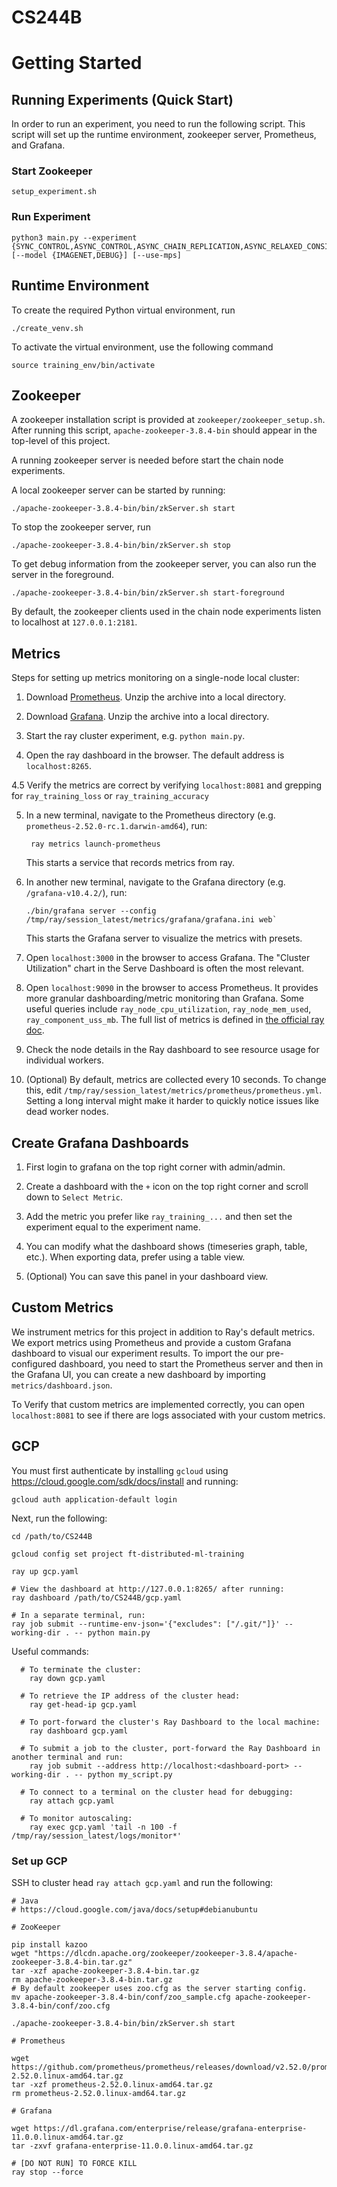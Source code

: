 # CS244B

# Getting Started

## Running Experiments (Quick Start)

In order to run an experiment, you need to run the following script. This script
will set up the runtime environment, zookeeper server, Prometheus, and Grafana.

### Start Zookeeper

```
setup_experiment.sh
```

### Run Experiment

```
python3 main.py --experiment {SYNC_CONTROL,ASYNC_CONTROL,ASYNC_CHAIN_REPLICATION,ASYNC_RELAXED_CONSISTENCY,DEBUG_NO_CHECKPOINTING,DEBUG_DISK_CHECKPOINTING,DEBUG_OBJECT_STORE_CHECKPOINTING} [--model {IMAGENET,DEBUG}] [--use-mps]
```

## Runtime Environment

To create the required Python virtual environment, run

```
./create_venv.sh
```

To activate the virtual environment, use the following command

```
source training_env/bin/activate
```

## Zookeeper

A zookeeper installation script is provided at `zookeeper/zookeeper_setup.sh`. After running this script, `apache-zookeeper-3.8.4-bin` should appear in the top-level of this project.

A running zookeeper server is needed before start the chain node experiments.

A local zookeeper server can be started by running:

```
./apache-zookeeper-3.8.4-bin/bin/zkServer.sh start
```

To stop the zookeeper server, run

```
./apache-zookeeper-3.8.4-bin/bin/zkServer.sh stop
```

To get debug information from the zookeeper server, you can also run the server
in the foreground.

```
./apache-zookeeper-3.8.4-bin/bin/zkServer.sh start-foreground
```

By default, the zookeeper clients used in the chain node experiments listen to
localhost at `127.0.0.1:2181`.

## Metrics

Steps for setting up metrics monitoring on a single-node local cluster:

1. Download [Prometheus](https://prometheus.io/download/). Unzip the
   archive into a local directory.

2. Download [Grafana](https://grafana.com/grafana/download). Unzip the
   archive into a local directory.

3. Start the ray cluster experiment, e.g. `python main.py`.

4. Open the ray dashboard in the browser. The default address is
   `localhost:8265`.

4.5 Verify the metrics are correct by verifying `localhost:8081` and grepping for `ray_training_loss` or `ray_training_accuracy`

5. In a new terminal, navigate to the Prometheus directory (e.g.
   `prometheus-2.52.0-rc.1.darwin-amd64`), run:

   ```
    ray metrics launch-prometheus
   ```

   This starts a service that records metrics from ray.

6. In another new terminal, navigate to the Grafana directory (e.g.
   `/grafana-v10.4.2/`), run:

   ```
   ./bin/grafana server --config /tmp/ray/session_latest/metrics/grafana/grafana.ini web`
   ```

   This starts the Grafana server to visualize the metrics with
   presets.

7. Open `localhost:3000` in the browser to access Grafana. The
   "Cluster Utilization" chart in the Serve Dashboard is often the
   most relevant.

8. Open `localhost:9090` in the browser to access Prometheus. It
   provides more granular dashboarding/metric monitoring than Grafana.
   Some useful queries include `ray_node_cpu_utilization`,
   `ray_node_mem_used`, `ray_component_uss_mb`. The full list of
   metrics is defined in [the official ray doc](https://docs.ray.io/en/latest/ray-observability/reference/system-metrics.html).

9. Check the node details in the Ray dashboard to see resource usage
   for individual workers.

10. (Optional) By default, metrics are collected every 10 seconds. To
    change this, edit `/tmp/ray/session_latest/metrics/prometheus/prometheus.yml`.
    Setting a long interval might make it harder to quickly notice
    issues like dead worker nodes.

## Create Grafana Dashboards

1. First login to grafana on the top right corner with admin/admin.

2. Create a dashboard with the `+` icon on the top right corner and scroll down to `Select Metric`.

3. Add the metric you prefer like `ray_training_...` and then set the experiment equal to the experiment name.

4. You can modify what the dashboard shows (timeseries graph, table, etc.). When exporting data, prefer using a table view.

5. (Optional) You can save this panel in your dashboard view.

## Custom Metrics

We instrument metrics for this project in addition to Ray's default metrics. We export metrics using Prometheus and provide a custom Grafana dashboard to visual our experiment results. To import the our pre-configured dashboard, you need to start the Prometheus server and then in the Grafana UI, you can create a new dashboard by importing `metrics/dashboard.json`.

To Verify that custom metrics are implemented correctly, you can open `localhost:8081` to see if there are logs associated with your custom metrics.

## GCP

You must first authenticate by installing `gcloud` using https://cloud.google.com/sdk/docs/install and running:

```
gcloud auth application-default login
```

Next, run the following:

```
cd /path/to/CS244B

gcloud config set project ft-distributed-ml-training

ray up gcp.yaml

# View the dashboard at http://127.0.0.1:8265/ after running:
ray dashboard /path/to/CS244B/gcp.yaml

# In a separate terminal, run:
ray job submit --runtime-env-json='{"excludes": ["/.git/"]}' --working-dir . -- python main.py
```

Useful commands:

```
  # To terminate the cluster:
    ray down gcp.yaml

  # To retrieve the IP address of the cluster head:
    ray get-head-ip gcp.yaml

  # To port-forward the cluster's Ray Dashboard to the local machine:
    ray dashboard gcp.yaml

  # To submit a job to the cluster, port-forward the Ray Dashboard in another terminal and run:
    ray job submit --address http://localhost:<dashboard-port> --working-dir . -- python my_script.py

  # To connect to a terminal on the cluster head for debugging:
    ray attach gcp.yaml

  # To monitor autoscaling:
    ray exec gcp.yaml 'tail -n 100 -f /tmp/ray/session_latest/logs/monitor*'
```

### Set up GCP

SSH to cluster head `ray attach gcp.yaml` and run the following:

```
# Java
# https://cloud.google.com/java/docs/setup#debianubuntu

# ZooKeeper

pip install kazoo
wget "https://dlcdn.apache.org/zookeeper/zookeeper-3.8.4/apache-zookeeper-3.8.4-bin.tar.gz"
tar -xzf apache-zookeeper-3.8.4-bin.tar.gz
rm apache-zookeeper-3.8.4-bin.tar.gz
# By default zookeeper uses zoo.cfg as the server starting config.
mv apache-zookeeper-3.8.4-bin/conf/zoo_sample.cfg apache-zookeeper-3.8.4-bin/conf/zoo.cfg

./apache-zookeeper-3.8.4-bin/bin/zkServer.sh start

# Prometheus

wget https://github.com/prometheus/prometheus/releases/download/v2.52.0/prometheus-2.52.0.linux-amd64.tar.gz
tar -xzf prometheus-2.52.0.linux-amd64.tar.gz
rm prometheus-2.52.0.linux-amd64.tar.gz

# Grafana

wget https://dl.grafana.com/enterprise/release/grafana-enterprise-11.0.0.linux-amd64.tar.gz
tar -zxvf grafana-enterprise-11.0.0.linux-amd64.tar.gz

# [DO NOT RUN] TO FORCE KILL
ray stop --force
```
